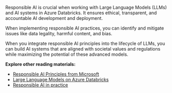 Responsible AI is crucial when working with Large Language Models (LLMs) and AI systems in Azure Databricks. It ensures ethical, transparent, and accountable AI development and deployment.

When implementing responsible AI practices, you can identify and mitigate issues like data legality, harmful content, and bias.

When you integrate responsible AI principles into the lifecycle of LLMs, you can build AI systems that are aligned with societal values and regulations while maximizing the potential of these advanced models.

**Explore other reading materials:**

- [Responsible AI Principles from Microsoft](/ai/responsible-ai?azure-portal=true)
- [Large Language Models on Azure Databricks](/azure/databricks/large-language-models/?azure-portal=true)
- [Responsible AI in practice](/azure/machine-learning/concept-responsible-ai?view=azureml-api-2?azure-portal=true)
